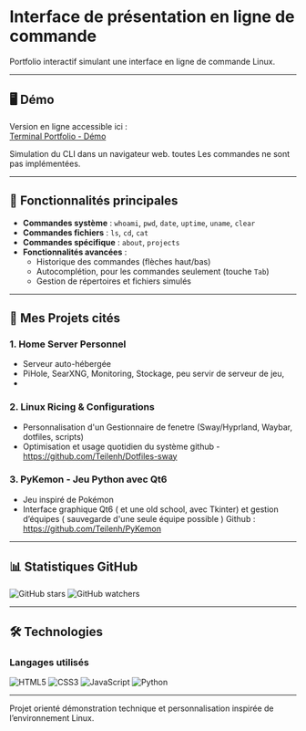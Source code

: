 # Interface de présentation en ligne de commande

Portfolio interactif simulant une interface en ligne de commande Linux.

---

## 🖥️ Démo

Version en ligne accessible ici :  
[Terminal Portfolio - Démo](https://teilenh.github.io/Portfolio/)

Simulation du CLI dans un navigateur web. toutes Les commandes ne sont pas implémentées.

---

## 🚀 Fonctionnalités principales

- **Commandes système** : `whoami`, `pwd`, `date`, `uptime`, `uname`, `clear`
- **Commandes fichiers** : `ls`, `cd`, `cat`
- **Commandes spécifique** : `about`, `projects`
- **Fonctionnalités avancées** :
  - Historique des commandes (flèches haut/bas)
  - Autocomplétion, pour les commandes seulement (touche `Tab`)
  - Gestion de répertoires et fichiers simulés

---

## 📂 Mes Projets cités

### 1. Home Server Personnel
- Serveur auto-hébergée
- PiHole, SearXNG, Monitoring, Stockage, peu servir de serveur de jeu,
- 
### 2. Linux Ricing & Configurations
- Personnalisation d'un Gestionnaire de fenetre (Sway/Hyprland, Waybar, dotfiles, scripts)
- Optimisation et usage quotidien du système
  github - https://github.com/Teilenh/Dotfiles-sway
  
### 3. PyKemon - Jeu Python avec Qt6
- Jeu inspiré de Pokémon
- Interface graphique Qt6 ( et une old school, avec Tkinter) et gestion d’équipes ( sauvegarde d'une seule équipe possible ) 
  Github : https://github.com/Teilenh/PyKemon
  
---

## 📊 Statistiques GitHub

![GitHub stars](https://img.shields.io/github/stars/Teilenh/Portfolio?style=social)
![GitHub watchers](https://img.shields.io/github/watchers/Teilenh/Portfolio?style=social)

---

## 🛠️ Technologies

### Langages utilisés
![HTML5](https://img.shields.io/badge/HTML5-E34F26?style=for-the-badge&logo=html5&logoColor=white)
![CSS3](https://img.shields.io/badge/CSS3-1572B6?style=for-the-badge&logo=css3&logoColor=white)
![JavaScript](https://img.shields.io/badge/JavaScript-F7DF1E?style=for-the-badge&logo=javascript&logoColor=black)
![Python](https://img.shields.io/badge/Python-3776AB?style=for-the-badge&logo=python&logoColor=white)

---

Projet orienté démonstration technique et personnalisation inspirée de l’environnement Linux.
